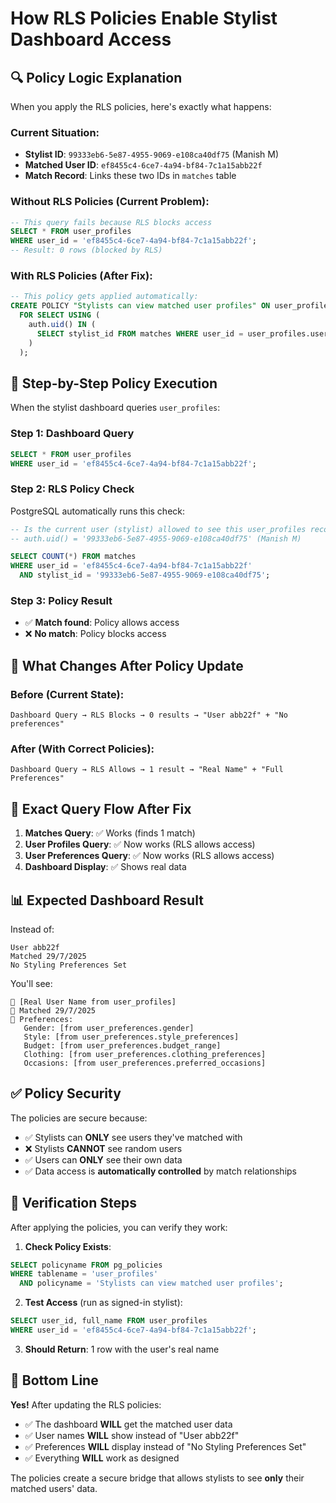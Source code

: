 # How RLS Policies Enable Stylist Dashboard Access

## 🔍 **Policy Logic Explanation**

When you apply the RLS policies, here's exactly what happens:

### **Current Situation:**
- **Stylist ID**: `99333eb6-5e87-4955-9069-e108ca40df75` (Manish M)
- **Matched User ID**: `ef8455c4-6ce7-4a94-bf84-7c1a15abb22f`
- **Match Record**: Links these two IDs in `matches` table

### **Without RLS Policies (Current Problem):**
```sql
-- This query fails because RLS blocks access
SELECT * FROM user_profiles 
WHERE user_id = 'ef8455c4-6ce7-4a94-bf84-7c1a15abb22f';
-- Result: 0 rows (blocked by RLS)
```

### **With RLS Policies (After Fix):**
```sql
-- This policy gets applied automatically:
CREATE POLICY "Stylists can view matched user profiles" ON user_profiles
  FOR SELECT USING (
    auth.uid() IN (
      SELECT stylist_id FROM matches WHERE user_id = user_profiles.user_id
    )
  );
```

## 🎯 **Step-by-Step Policy Execution**

When the stylist dashboard queries `user_profiles`:

### **Step 1: Dashboard Query**
```sql
SELECT * FROM user_profiles 
WHERE user_id = 'ef8455c4-6ce7-4a94-bf84-7c1a15abb22f';
```

### **Step 2: RLS Policy Check**
PostgreSQL automatically runs this check:
```sql
-- Is the current user (stylist) allowed to see this user_profiles record?
-- auth.uid() = '99333eb6-5e87-4955-9069-e108ca40df75' (Manish M)

SELECT COUNT(*) FROM matches 
WHERE user_id = 'ef8455c4-6ce7-4a94-bf84-7c1a15abb22f' 
  AND stylist_id = '99333eb6-5e87-4955-9069-e108ca40df75';
```

### **Step 3: Policy Result**
- ✅ **Match found**: Policy allows access
- ❌ **No match**: Policy blocks access

## 🚀 **What Changes After Policy Update**

### **Before (Current State):**
```
Dashboard Query → RLS Blocks → 0 results → "User abb22f" + "No preferences"
```

### **After (With Correct Policies):**
```
Dashboard Query → RLS Allows → 1 result → "Real Name" + "Full Preferences"
```

## 🔧 **Exact Query Flow After Fix**

1. **Matches Query**: ✅ Works (finds 1 match)
2. **User Profiles Query**: ✅ Now works (RLS allows access)
3. **User Preferences Query**: ✅ Now works (RLS allows access)
4. **Dashboard Display**: ✅ Shows real data

## 📊 **Expected Dashboard Result**

Instead of:
```
User abb22f
Matched 29/7/2025
No Styling Preferences Set
```

You'll see:
```
👤 [Real User Name from user_profiles]
📅 Matched 29/7/2025
🎯 Preferences:
   Gender: [from user_preferences.gender]
   Style: [from user_preferences.style_preferences]  
   Budget: [from user_preferences.budget_range]
   Clothing: [from user_preferences.clothing_preferences]
   Occasions: [from user_preferences.preferred_occasions]
```

## ✅ **Policy Security**

The policies are secure because:
- ✅ Stylists can **ONLY** see users they've matched with
- ❌ Stylists **CANNOT** see random users
- ✅ Users can **ONLY** see their own data
- ✅ Data access is **automatically controlled** by match relationships

## 🎯 **Verification Steps**

After applying the policies, you can verify they work:

1. **Check Policy Exists**:
```sql
SELECT policyname FROM pg_policies 
WHERE tablename = 'user_profiles' 
  AND policyname = 'Stylists can view matched user profiles';
```

2. **Test Access** (run as signed-in stylist):
```sql
SELECT user_id, full_name FROM user_profiles 
WHERE user_id = 'ef8455c4-6ce7-4a94-bf84-7c1a15abb22f';
```

3. **Should Return**: 1 row with the user's real name

## 🏁 **Bottom Line**

**Yes!** After updating the RLS policies:
- ✅ The dashboard **WILL** get the matched user data
- ✅ User names **WILL** show instead of "User abb22f"  
- ✅ Preferences **WILL** display instead of "No Styling Preferences Set"
- ✅ Everything **WILL** work as designed

The policies create a secure bridge that allows stylists to see **only** their matched users' data. 